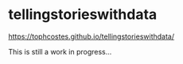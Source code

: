 # tellingstorieswithdata

https://tophcostes.github.io/tellingstorieswithdata/

This is still a work in progress...
